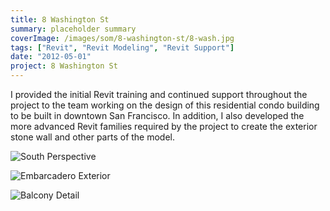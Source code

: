 ```yaml
---
title: 8 Washington St
summary: placeholder summary
coverImage: /images/som/8-washington-st/8-wash.jpg
tags: ["Revit", "Revit Modeling", "Revit Support"]
date: "2012-05-01"
project: 8 Washington St
---
```


I provided the initial Revit training and continued support throughout the project to the team working on the design of this residential condo building to be built in downtown San Francisco. In addition, I also developed the more advanced Revit families required by the project to create the exterior stone wall and other parts of the model.

![South Perspective](/images/som/8-washington-st/L9-South-Perspective.jpg)

![Embarcadero Exterior](/images/som/8-washington-st/embarcadero-side.jpg)

![Balcony Detail](/images/som/8-washington-st/balcony.jpg)

